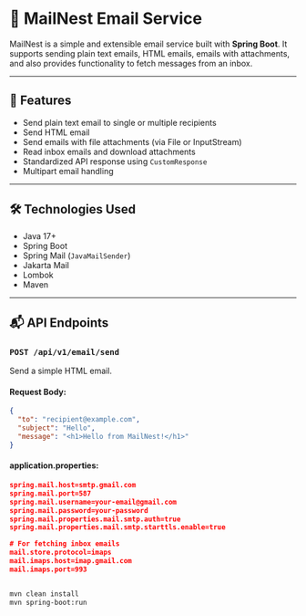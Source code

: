 # 📧 MailNest Email Service

MailNest is a simple and extensible email service built with **Spring Boot**. It supports sending plain text emails, HTML emails, emails with attachments, and also provides functionality to fetch messages from an inbox.

---

## 🚀 Features

- Send plain text email to single or multiple recipients
- Send HTML email
- Send emails with file attachments (via File or InputStream)
- Read inbox emails and download attachments
- Standardized API response using `CustomResponse`
- Multipart email handling

---

## 🛠️ Technologies Used

- Java 17+
- Spring Boot
- Spring Mail (`JavaMailSender`)
- Jakarta Mail
- Lombok
- Maven

---

## 📬 API Endpoints

### `POST /api/v1/email/send`

Send a simple HTML email.

#### Request Body:
```json
{
  "to": "recipient@example.com",
  "subject": "Hello",
  "message": "<h1>Hello from MailNest!</h1>"
}
```
#### application.properties:
```json
spring.mail.host=smtp.gmail.com
spring.mail.port=587
spring.mail.username=your-email@gmail.com
spring.mail.password=your-password
spring.mail.properties.mail.smtp.auth=true
spring.mail.properties.mail.smtp.starttls.enable=true

# For fetching inbox emails
mail.store.protocol=imaps
mail.imaps.host=imap.gmail.com
mail.imaps.port=993
```
``` bash

mvn clean install
mvn spring-boot:run

```